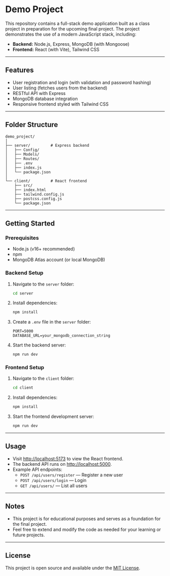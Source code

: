 # Demo Project

This repository contains a full-stack demo application built as a class project in preparation for the upcoming final project. The project demonstrates the use of a modern JavaScript stack, including:

- **Backend:** Node.js, Express, MongoDB (with Mongoose)
- **Frontend:** React (with Vite), Tailwind CSS

---

## Features

- User registration and login (with validation and password hashing)
- User listing (fetches users from the backend)
- RESTful API with Express
- MongoDB database integration
- Responsive frontend styled with Tailwind CSS

---

## Folder Structure

```
demo_project/
│
├── server/         # Express backend
│   ├── Config/
│   ├── Models/
│   ├── Routes/
│   ├── .env
│   ├── index.js
│   └── package.json
│
└── client/         # React frontend
    ├── src/
    ├── index.html
    ├── tailwind.config.js
    ├── postcss.config.js
    └── package.json
```

---

## Getting Started

### Prerequisites

- Node.js (v16+ recommended)
- npm
- MongoDB Atlas account (or local MongoDB)

### Backend Setup

1. Navigate to the `server` folder:
    ```bash
    cd server
    ```
2. Install dependencies:
    ```bash
    npm install
    ```
3. Create a `.env` file in the `server` folder:
    ```
    PORT=5000
    DATABASE_URL=your_mongodb_connection_string
    ```
4. Start the backend server:
    ```bash
    npm run dev
    ```

### Frontend Setup

1. Navigate to the `client` folder:
    ```bash
    cd client
    ```
2. Install dependencies:
    ```bash
    npm install
    ```
3. Start the frontend development server:
    ```bash
    npm run dev
    ```

---

## Usage

- Visit [http://localhost:5173](http://localhost:5173) to view the React frontend.
- The backend API runs on [http://localhost:5000](http://localhost:5000).
- Example API endpoints:
  - `POST /api/users/register` — Register a new user
  - `POST /api/users/login` — Login
  - `GET /api/users/` — List all users

---

## Notes

- This project is for educational purposes and serves as a foundation for the final project.
- Feel free to extend and modify the code as needed for your learning or future projects.

---

## License

This project is open source and available under the [MIT License](LICENSE).
